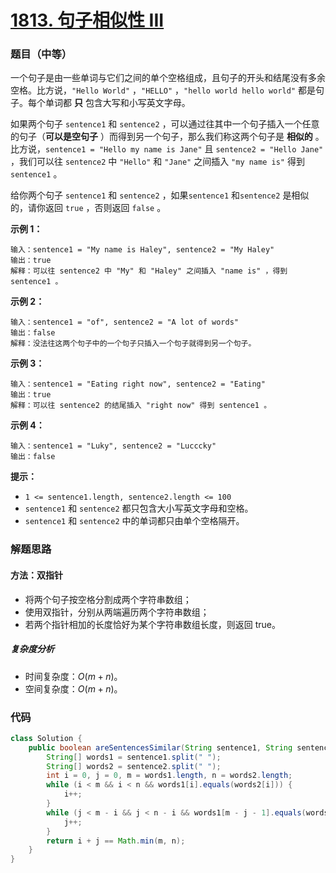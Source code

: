 # [1813. 句子相似性 III](https://leetcode.cn/problems/sentence-similarity-iii/)

### 题目（中等）

一个句子是由一些单词与它们之间的单个空格组成，且句子的开头和结尾没有多余空格。比方说，`"Hello World"` ，`"HELLO"` ，`"hello world hello world"` 都是句子。每个单词都 **只** 包含大写和小写英文字母。

如果两个句子 `sentence1` 和 `sentence2` ，可以通过往其中一个句子插入一个任意的句子（**可以是空句子** ）而得到另一个句子，那么我们称这两个句子是 **相似的** 。比方说，`sentence1 = "Hello my name is Jane"` 且 `sentence2 = "Hello Jane"` ，我们可以往 `sentence2` 中 `"Hello"` 和 `"Jane"` 之间插入 `"my name is"` 得到 `sentence1` 。

给你两个句子 `sentence1` 和 `sentence2` ，如果`sentence1` 和`sentence2` 是相似的，请你返回 `true` ，否则返回 `false` 。

**示例 1：**

```
输入：sentence1 = "My name is Haley", sentence2 = "My Haley"
输出：true
解释：可以往 sentence2 中 "My" 和 "Haley" 之间插入 "name is" ，得到 sentence1 。
```

**示例 2：**

```
输入：sentence1 = "of", sentence2 = "A lot of words"
输出：false
解释：没法往这两个句子中的一个句子只插入一个句子就得到另一个句子。
```

**示例 3：**

```
输入：sentence1 = "Eating right now", sentence2 = "Eating"
输出：true
解释：可以往 sentence2 的结尾插入 "right now" 得到 sentence1 。
```

**示例 4：**

```
输入：sentence1 = "Luky", sentence2 = "Lucccky"
输出：false
```

**提示：**

* `1 <= sentence1.length, sentence2.length <= 100`
* `sentence1` 和 `sentence2` 都只包含大小写英文字母和空格。
* `sentence1` 和 `sentence2` 中的单词都只由单个空格隔开。


### 解题思路

#### 方法：双指针

- 将两个句子按空格分割成两个字符串数组；
- 使用双指针，分别从两端遍历两个字符串数组；
- 若两个指针相加的长度恰好为某个字符串数组长度，则返回 true。

##### 复杂度分析

- 时间复杂度：$O(m + n)$。
- 空间复杂度：$O(m + n)$。

### 代码

```java
class Solution {
    public boolean areSentencesSimilar(String sentence1, String sentence2) {
        String[] words1 = sentence1.split(" ");
        String[] words2 = sentence2.split(" ");
        int i = 0, j = 0, m = words1.length, n = words2.length;
        while (i < m && i < n && words1[i].equals(words2[i])) {
            i++;
        }
        while (j < m - i && j < n - i && words1[m - j - 1].equals(words2[n - j - 1])) {
            j++;
        }
        return i + j == Math.min(m, n);
    }
}
```
